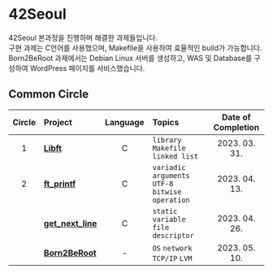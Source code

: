 # 42Seoul
42Seoul 본과정을 진행하며 해결한 과제들입니다.  
구현 과제는 C언어를 사용했으며, Makefile을 사용하여 효율적인 build가 가능합니다.
Born2BeRoot 과제에서는 Debian Linux 서버를 생성하고, WAS 및 Database를 구성하여 WordPress 페이지를 서비스했습니다.

## Common Circle

| Circle | Project                                | Language | Topics                                           | Date of Completion |
| :----: | :------------------------------------- | :------: | :----------------------------------------------- | :----------------: |
|   1    | [**Libft**](./1_libft)                 |    C     | `library` `Makefile` `linked list`               |   2023. 03. 31.    |
|   2    | [**ft_printf**](./2_ft_printf)         |    C     | `variadic arguments` `UTF-8` `bitwise operation` |   2023. 04. 13.    |
|        | [**get_next_line**](./2_get_next_line) |    C     | `static variable` `file descriptor`              |   2023. 04. 26.    |
|        | [**Born2BeRoot**](https://junhseo.notion.site/B2BR-1fea32aac90845b98c6e6aa74ffec845?pvs=4)             |    -     | `OS` `network` `TCP/IP` `LVM`           			|   2023. 05. 10.    |
